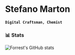 # Stefano Marton

**`Digital Craftsman, Chemist`**


### 📊 Stats

![Forrest's GitHub stats](https://github-readme-stats.vercel.app/api?username=stefanomarton&show_icons=true&theme=gruvbox)

<!-- ![GitHub Streak](https://streak-stats.demolab.com?user=ForrestKnight&theme=gruvbox&border_radius=4.5) -->
